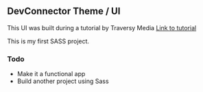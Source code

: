 ## DevConnector Theme / UI

This UI was built during a tutorial by Traversy Media
[Link to tutorial](https://www.youtube.com/watch?v=IFM9hbapeA0&list=PLillGF-Rfqba3xeEvDzIcUCxwMlGiewfV&index=1)

This is my first SASS project.

### Todo

- Make it a functional app
- Build another project using Sass

